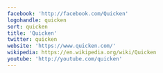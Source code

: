 ```yaml
---
facebook: 'http://facebook.com/Quicken'
logohandle: quicken
sort: quicken
title: 'Quicken'
twitter: quicken
website: 'https://www.quicken.com/'
wikipedia: https://en.wikipedia.org/wiki/Quicken
youtube: 'http://youtube.com/quicken'
---
```



